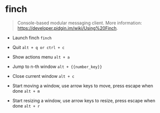 # finch
> Console-based modular messaging client.
> More information: <https://developer.pidgin.im/wiki/Using%20Finch>.

- Launch finch
`finch`

- Quit
`alt + q or ctrl + c`

- Show actions menu
`alt + a`

- Jump to n-th window
`alt + {{number_key}}`

- Close current window
`alt + c`

- Start moving a window, use arrow keys to move, press escape when done
`alt + m`

- Start resizing a window, use arrow keys to resize, press escape when done
`alt + r`
